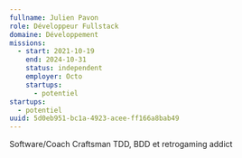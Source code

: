 ```yaml
---
fullname: Julien Pavon
role: Développeur Fullstack
domaine: Développement
missions:
  - start: 2021-10-19
    end: 2024-10-31
    status: independent
    employer: Octo
    startups:
      - potentiel
startups:
  - potentiel
uuid: 5d0eb951-bc1a-4923-acee-ff166a8bab49
---
```

Software/Coach Craftsman TDD, BDD et retrogaming addict